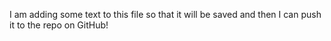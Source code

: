 I am adding some text to this file so that it will be saved and then I can push it to the repo on GitHub!